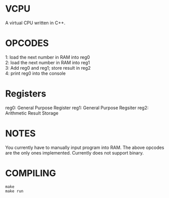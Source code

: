 # VCPU
A virtual CPU written in C++.

# OPCODES
1: load the next number in RAM into reg0  
2: load the next number in RAM into reg1  
3: Add reg0 and reg1; store result in reg2  
4: print reg0 into the console  

# Registers
reg0: General Purpose Register
reg1: General Purpose Regsiter
reg2: Arithmetic Result Storage

# NOTES
You currently have to manually input program into RAM. The above opcodes are the only ones implemented. Currently does not support binary.

# COMPILING
```make```  
```make run```
